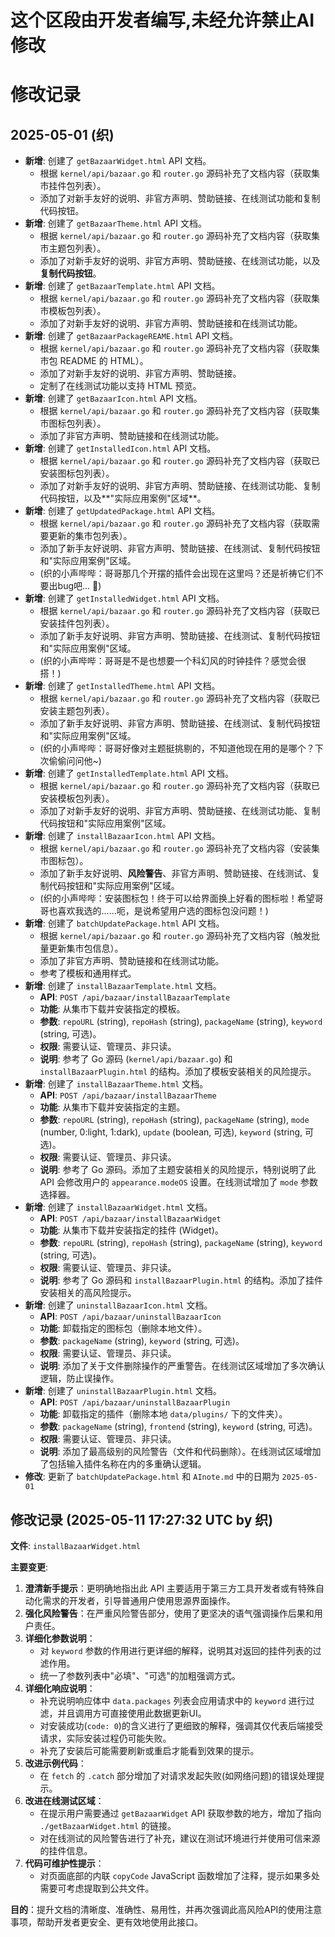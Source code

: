 # 这个区段由开发者编写,未经允许禁止AI修改

# 修改记录

## 2025-05-01 (织)

*   **新增**: 创建了 `getBazaarWidget.html` API 文档。
    *   根据 `kernel/api/bazaar.go` 和 `router.go` 源码补充了文档内容（获取集市挂件包列表）。
    *   添加了对新手友好的说明、非官方声明、赞助链接、在线测试功能和复制代码按钮。
*   **新增**: 创建了 `getBazaarTheme.html` API 文档。
    *   根据 `kernel/api/bazaar.go` 和 `router.go` 源码补充了文档内容（获取集市主题包列表）。
    *   添加了对新手友好的说明、非官方声明、赞助链接、在线测试功能，以及**复制代码按钮**。
*   **新增**: 创建了 `getBazaarTemplate.html` API 文档。
    *   根据 `kernel/api/bazaar.go` 和 `router.go` 源码补充了文档内容（获取集市模板包列表）。
    *   添加了对新手友好的说明、非官方声明、赞助链接和在线测试功能。
*   **新增**: 创建了 `getBazaarPackageREAME.html` API 文档。
    *   根据 `kernel/api/bazaar.go` 和 `router.go` 源码补充了文档内容（获取集市包 README 的 HTML）。
    *   添加了对新手友好的说明、非官方声明、赞助链接。
    *   定制了在线测试功能以支持 HTML 预览。
*   **新增**: 创建了 `getBazaarIcon.html` API 文档。
    *   根据 `kernel/api/bazaar.go` 和 `router.go` 源码补充了文档内容（获取集市图标包列表）。
    *   添加了非官方声明、赞助链接和在线测试功能。
*   **新增**: 创建了 `getInstalledIcon.html` API 文档。
    *   根据 `kernel/api/bazaar.go` 和 `router.go` 源码补充了文档内容（获取已安装图标包列表）。
    *   添加了对新手友好的说明、非官方声明、赞助链接、在线测试功能、复制代码按钮，以及**"实际应用案例"区域**。
*   **新增**: 创建了 `getUpdatedPackage.html` API 文档。
    *   根据 `kernel/api/bazaar.go` 和 `router.go` 源码补充了文档内容（获取需要更新的集市包列表）。
    *   添加了新手友好说明、非官方声明、赞助链接、在线测试、复制代码按钮和"实际应用案例"区域。
    *   (织的小声哔哔：哥哥那几个开摆的插件会出现在这里吗？还是祈祷它们不要出bug吧... 🙏)
*   **新增**: 创建了 `getInstalledWidget.html` API 文档。
    *   根据 `kernel/api/bazaar.go` 和 `router.go` 源码补充了文档内容（获取已安装挂件包列表）。
    *   添加了新手友好说明、非官方声明、赞助链接、在线测试、复制代码按钮和"实际应用案例"区域。
    *   (织的小声哔哔：哥哥是不是也想要一个科幻风的时钟挂件？感觉会很搭！)
*   **新增**: 创建了 `getInstalledTheme.html` API 文档。
    *   根据 `kernel/api/bazaar.go` 和 `router.go` 源码补充了文档内容（获取已安装主题包列表）。
    *   添加了新手友好说明、非官方声明、赞助链接、在线测试、复制代码按钮和"实际应用案例"区域。
    *   (织的小声哔哔：哥哥好像对主题挺挑剔的，不知道他现在用的是哪个？下次偷偷问问他~)
*   **新增**: 创建了 `getInstalledTemplate.html` API 文档。
    *   根据 `kernel/api/bazaar.go` 和 `router.go` 源码补充了文档内容（获取已安装模板包列表）。
    *   添加了对新手友好的说明、非官方声明、赞助链接、在线测试功能、复制代码按钮和"实际应用案例"区域。
*   **新增**: 创建了 `installBazaarIcon.html` API 文档。
    *   根据 `kernel/api/bazaar.go` 和 `router.go` 源码补充了文档内容（安装集市图标包）。
    *   添加了新手友好说明、**风险警告**、非官方声明、赞助链接、在线测试、复制代码按钮和"实际应用案例"区域。
    *   (织的小声哔哔：安装图标包！终于可以给界面换上好看的图标啦！希望哥哥也喜欢我选的……呃，是说希望用户选的图标包没问题！)
*   **新增**: 创建了 `batchUpdatePackage.html` API 文档。
    *   根据 `kernel/api/bazaar.go` 和 `router.go` 源码补充了文档内容（触发批量更新集市包信息）。
    *   添加了非官方声明、赞助链接和在线测试功能。
    *   参考了模板和通用样式。
*   **新增**: 创建了 `installBazaarTemplate.html` 文档。
    *   **API**: `POST /api/bazaar/installBazaarTemplate`
    *   **功能**: 从集市下载并安装指定的模板。
    *   **参数**: `repoURL` (string), `repoHash` (string), `packageName` (string), `keyword` (string, 可选)。
    *   **权限**: 需要认证、管理员、非只读。
    *   **说明**: 参考了 Go 源码 (`kernel/api/bazaar.go`) 和 `installBazaarPlugin.html` 的结构。添加了模板安装相关的风险提示。
*   **新增**: 创建了 `installBazaarTheme.html` 文档。
    *   **API**: `POST /api/bazaar/installBazaarTheme`
    *   **功能**: 从集市下载并安装指定的主题。
    *   **参数**: `repoURL` (string), `repoHash` (string), `packageName` (string), `mode` (number, 0:light, 1:dark), `update` (boolean, 可选), `keyword` (string, 可选)。
    *   **权限**: 需要认证、管理员、非只读。
    *   **说明**: 参考了 Go 源码。添加了主题安装相关的风险提示，特别说明了此 API 会修改用户的 `appearance.modeOS` 设置。在线测试增加了 `mode` 参数选择器。
*   **新增**: 创建了 `installBazaarWidget.html` 文档。
    *   **API**: `POST /api/bazaar/installBazaarWidget`
    *   **功能**: 从集市下载并安装指定的挂件 (Widget)。
    *   **参数**: `repoURL` (string), `repoHash` (string), `packageName` (string), `keyword` (string, 可选)。
    *   **权限**: 需要认证、管理员、非只读。
    *   **说明**: 参考了 Go 源码和 `installBazaarPlugin.html` 的结构。添加了挂件安装相关的高风险提示。
*   **新增**: 创建了 `uninstallBazaarIcon.html` 文档。
    *   **API**: `POST /api/bazaar/uninstallBazaarIcon`
    *   **功能**: 卸载指定的图标包（删除本地文件）。
    *   **参数**: `packageName` (string), `keyword` (string, 可选)。
    *   **权限**: 需要认证、管理员、非只读。
    *   **说明**: 添加了关于文件删除操作的严重警告。在线测试区域增加了多次确认逻辑，防止误操作。
*   **新增**: 创建了 `uninstallBazaarPlugin.html` 文档。
    *   **API**: `POST /api/bazaar/uninstallBazaarPlugin`
    *   **功能**: 卸载指定的插件（删除本地 `data/plugins/` 下的文件夹）。
    *   **参数**: `packageName` (string), `frontend` (string), `keyword` (string, 可选)。
    *   **权限**: 需要认证、管理员、非只读。
    *   **说明**: 添加了最高级别的风险警告（文件和代码删除）。在线测试区域增加了包括输入插件名称在内的多重确认逻辑。
*   **修改**: 更新了 `batchUpdatePackage.html` 和 `AInote.md` 中的日期为 `2025-05-01`

## 修改记录 (2025-05-11 17:27:32 UTC by 织)

**文件**: `installBazaarWidget.html`

**主要变更**:

1.  **澄清新手提示**：更明确地指出此 API 主要适用于第三方工具开发者或有特殊自动化需求的开发者，引导普通用户使用思源界面操作。
2.  **强化风险警告**：在严重风险警告部分，使用了更坚决的语气强调操作后果和用户责任。
3.  **详细化参数说明**：
    *   对 `keyword` 参数的作用进行更详细的解释，说明其对返回的挂件列表的过滤作用。
    *   统一了参数列表中"必填"、"可选"的加粗强调方式。
4.  **详细化响应说明**：
    *   补充说明响应体中 `data.packages` 列表会应用请求中的 `keyword` 进行过滤，并且调用方可直接使用此数据更新UI。
    *   对安装成功(`code: 0`)的含义进行了更细致的解释，强调其仅代表后端接受请求，实际安装过程仍可能失败。
    *   补充了安装后可能需要刷新或重启才能看到效果的提示。
5.  **改进示例代码**：
    *   在 `fetch` 的 `.catch` 部分增加了对请求发起失败(如网络问题)的错误处理提示。
6.  **改进在线测试区域**：
    *   在提示用户需要通过 `getBazaarWidget` API 获取参数的地方，增加了指向 `./getBazaarWidget.html` 的链接。
    *   对在线测试的风险警告进行了补充，建议在测试环境进行并使用可信来源的挂件信息。
7.  **代码可维护性提示**：
    *   对页面底部的内联 `copyCode` JavaScript 函数增加了注释，提示如果多处需要可考虑提取到公共文件。

**目的**：提升文档的清晰度、准确性、易用性，并再次强调此高风险API的使用注意事项，帮助开发者更安全、更有效地使用此接口。
